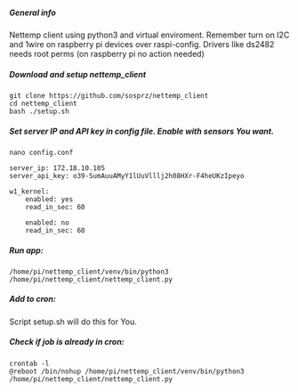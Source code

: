 
##### General info

Nettemp client using python3 and virtual enviroment.
Remember turn on I2C and 1wire on raspberry pi devices over raspi-config. 
Drivers like ds2482 needs root perms (on raspberry pi no action needed)


##### Download and setup nettemp_client

```
git clone https://github.com/sosprz/nettemp_client
cd nettemp_client
bash ./setup.sh
```

##### Set server IP and API key in config file. Enable with sensors You want. 


```
nano config.conf
```

```
server_ip: 172.18.10.105
server_api_key: o39-SumAuuAMyY1lUuVlllj2h08HXr-F4heUKzIpeyo

w1_kernel:
    enabled: yes
    read_in_sec: 60

    enabled: no
    read_in_sec: 60

```

##### Run app:

```
/home/pi/nettemp_client/venv/bin/python3 /home/pi/nettemp_client/nettemp_client.py
```

##### Add to cron:

Script setup.sh will do this for You.

##### Check if job is already in cron:

```
crontab -l
@reboot /bin/nohup /home/pi/nettemp_client/venv/bin/python3 /home/pi/nettemp_client/nettemp_client.py

```







